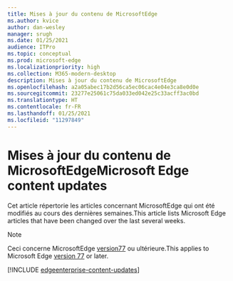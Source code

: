 ```yaml
---
title: Mises à jour du contenu de MicrosoftEdge
ms.author: kvice
author: dan-wesley
manager: srugh
ms.date: 01/25/2021
audience: ITPro
ms.topic: conceptual
ms.prod: microsoft-edge
ms.localizationpriority: high
ms.collection: M365-modern-desktop
description: Mises à jour du contenu de MicrosoftEdge
ms.openlocfilehash: a2a05abec17b2d56ca5ec06cac4e04e3ca8e0d0e
ms.sourcegitcommit: 23277e25061c75da033ed042e25c33acff3ac0bd
ms.translationtype: HT
ms.contentlocale: fr-FR
ms.lasthandoff: 01/25/2021
ms.locfileid: "11297849"
---
```

# <span data-ttu-id="b4307-103">Mises à jour du contenu de MicrosoftEdge</span><span class="sxs-lookup"><span data-stu-id="b4307-103">Microsoft Edge content updates</span></span>

<span data-ttu-id="b4307-104">Cet article répertorie les articles concernant MicrosoftEdge qui ont été modifiés au cours des dernières semaines.</span><span class="sxs-lookup"><span data-stu-id="b4307-104">This article lists Microsoft Edge articles that have been changed over the last several weeks.</span></span>

> [!NOTE]
> <span data-ttu-id="b4307-105">Ceci concerne MicrosoftEdge [version77](https://support.microsoft.com/help/4027011/microsoft-edge-find-out-which-version-you-have?ocid=MicrosoftStore-EdgeVersion) ou ultérieure.</span><span class="sxs-lookup"><span data-stu-id="b4307-105">This applies to Microsoft Edge [version 77](https://support.microsoft.com/help/4027011/microsoft-edge-find-out-which-version-you-have?ocid=MicrosoftStore-EdgeVersion) or later.</span></span>

[!INCLUDE [edgeenterprise-content-updates](./includes/edgeenterprise-content-updates.md)]
